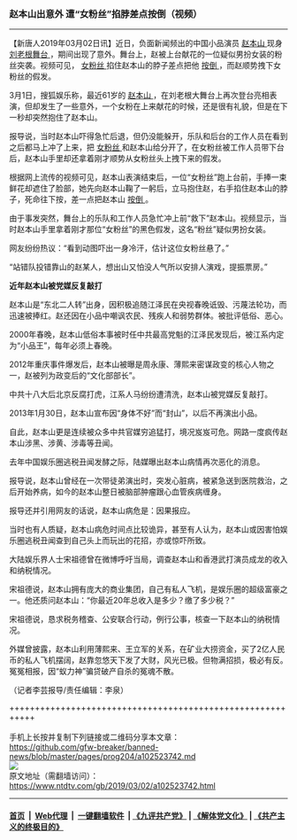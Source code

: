 ### 赵本山出意外 遭“女粉丝”掐脖差点按倒（视频）
------------------------

<div class="post_content">
 <p>
  【新唐人2019年03月02日讯】近日，负面新闻频出的中国小品演员
  <a href="https://www.ntdtv.com/gb/赵本山.htm">
   赵本山
  </a>
  现身
  <a href="https://www.ntdtv.com/gb/刘老根舞台.htm">
   刘老根舞台
  </a>
  ，期间出现了意外。舞台上，赵被上台献花的一位疑似男扮女装的粉丝突袭。视频可见，
  <a href="https://www.ntdtv.com/gb/女粉丝.htm">
   女粉丝
  </a>
  掐住赵本山的脖子差点把他
  <a href="https://www.ntdtv.com/gb/按倒.htm">
   按倒
  </a>
  ，而赵顺势拽下女粉丝的假发。
 </p>
 <p>
  3月1日，搜狐娱乐称，最近61岁的
  <a href="https://www.ntdtv.com/gb/赵本山.htm">
   赵本山
  </a>
  ，在刘老根大舞台上再次登台亮相表演，但却发生了一些意外，一个女粉在上来献花的时候，还是很有礼貌，但是在下一秒却突然抱住了赵本山。
 </p>
 <p>
  报导说，当时赵本山吓得急忙后退，但仍没能躲开，乐队和后台的工作人员在看到之后都马上冲了上来，把
  <a href="https://www.ntdtv.com/gb/女粉丝.htm">
   女粉丝
  </a>
  和赵本山给分开了，在女粉丝被工作人员带下台后，赵本山手里却还拿着刚才顺势从女粉丝头上拽下来的假发。
 </p>
 <p>
  根据网上流传的视频可见，赵本山表演结束后，一位“女粉丝”跑上台前，手捧一束鲜花却遮住了脸部，她先向赵本山鞠了一躬后，立马抱住赵，右手掐住赵本山的脖子，死命往下按，差一点把赵本山
  <a href="https://www.ntdtv.com/gb/按倒.htm">
   按倒
  </a>
  。
 </p>
 <p>
  由于事发突然，舞台上的乐队和工作人员急忙冲上前“救下”赵本山。视频显示，当时赵本山手里拿着刚才那位“女粉丝”的黑色假发，这名“粉丝”疑似男扮女装。
 </p>
 <p>
 </p>
 <p>
  网友纷纷热议：“看到动图吓出一身冷汗，估计这位女粉丝悬了。”
 </p>
 <p>
  “站错队投错靠山的赵某人，想出山又怕没人气所以安排人演戏，提振票房。”
 </p>
 <p>
  <strong>
   近年赵本山被党媒反复敲打
  </strong>
 </p>
 <p>
  赵本山是“东北二人转”出身，因积极追随江泽民在央视春晚诋毁、污蔑法轮功，而迅速被捧红。赵还因在小品中嘲讽农民、残疾人和弱势群体。被批评低俗、恶心。
 </p>
 <p>
  2000年春晚，赵本山低俗本事被时任中共最高党魁的江泽民发现后，被江系内定为“小品王”，每年必须上春晚。
 </p>
 <p>
  2012年重庆事件爆发后，赵本山被曝是周永康、薄熙来密谋政变的核心人物之一，赵被列为政变后的“文化部部长”。
 </p>
 <p>
  中共十八大后北京反腐打虎，江系人马纷纷遭清洗，赵本山被党媒反复敲打。
 </p>
 <p>
  2013年1月30日，赵本山宣布因“身体不好”而“封山”，以后不再演出小品。
 </p>
 <p>
  自此，赵本山更是连续被众多中共官媒穷追猛打，境况岌岌可危。网路一度疯传赵本山涉黑、涉黄、涉毒等丑闻。
 </p>
 <p>
  去年中国娱乐圈逃税丑闻发酵之际，陆媒曝出赵本山病情再次恶化的消息。
 </p>
 <p>
  报导说，赵本山曾经在一次带徒弟演出时，突发心脏病，被紧急送到医院救治，之后开始养病，如今的赵本山整日被脑部肿瘤跟心血管疾病缠身。
 </p>
 <p>
  报导还并引用网友的话说，赵本山病危是：因果报应。
 </p>
 <p>
  当时也有人质疑，赵本山病危时间点比较诡异，甚至有人认为，赵本山或因害怕娱乐圈逃税丑闻查到自己头上而玩出的花招，亦或惊吓所致。
 </p>
 <p>
  大陆娱乐界人士宋祖德曾在微博呼吁当局，调查赵本山和香港武打演员成龙的收入和纳税情况。
 </p>
 <p>
  宋祖德说，赵本山拥有庞大的商业集团，自己有私人飞机，是娱乐圈的超级富豪之一。他还质问赵本山：“你最近20年总收入是多少？缴了多少税？”
 </p>
 <p>
  宋祖德说，恳求税务稽查、公安联合行动，例行公事，核查一下赵本山的纳税情况。
 </p>
 <p>
  外媒曾披露，赵本山利用薄熙来、王立军的关系，在矿业大捞资金，买了2亿人民币的私人飞机摆阔，赵靠忽悠天下发了大财，风光已极。但物满招损，极必有反。冤冤相报，因“蚁力神”骗贷破产自杀的冤魂不散。
 </p>
 <p>
  （记者李芸报导/责任编辑：李泉）
 </p>
 <div class="single_ad">
 </div>
</div>

+++++++++++++++++++++++++++++++++++++++++++++++++++++++++++<br/><br/>
手机上长按并复制下列链接或二维码分享本文章：<br/>
https://github.com/gfw-breaker/banned-news/blob/master/pages/prog204/a102523742.md <br/>
<a href='https://github.com/gfw-breaker/banned-news/blob/master/pages/prog204/a102523742.md'><img src='https://github.com/gfw-breaker/banned-news/blob/master/pages/prog204/a102523742.md.png'/></a> <br/>
原文地址（需翻墙访问）：https://www.ntdtv.com/gb/2019/03/02/a102523742.html


------------------------
#### [首页](https://github.com/gfw-breaker/banned-news/blob/master/README.md) &nbsp;|&nbsp; [Web代理](https://github.com/labour-camp/helloworld) &nbsp;|&nbsp; [一键翻墙软件](https://github.com/gfw-breaker/nogfw/blob/master/README.md) &nbsp;| [《九评共产党》](https://github.com/gfw-breaker/9ping.md/blob/master/README.md#九评之一评共产党是什么) | [《解体党文化》](https://github.com/gfw-breaker/jtdwh.md/blob/master/README.md) | [《共产主义的终极目的》](https://github.com/gfw-breaker/gczydzjmd.md/blob/master/README.md)

